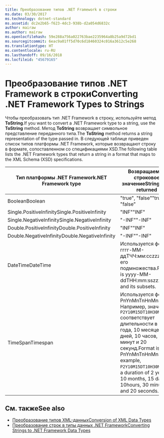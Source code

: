 ```yaml
---
title: Преобразование типов .NET Framework в строки
ms.date: 03/30/2017
ms.technology: dotnet-standard
ms.assetid: dc2e2b65-f623-4dc3-938b-d2a054d6832c
author: mairaw
ms.author: mairaw
ms.openlocfilehash: 59e288a756a022763bae2235964a8b25a9d72bd1
ms.sourcegitcommit: 6eac9a01ff5d70c6d18460324c016a3612c5e268
ms.translationtype: HT
ms.contentlocale: ru-RU
ms.lasthandoff: 09/16/2018
ms.locfileid: "45679165"
---
```

# <a name="converting-net-framework-types-to-strings"></a><span data-ttu-id="5aba8-102">Преобразование типов .NET Framework в строки</span><span class="sxs-lookup"><span data-stu-id="5aba8-102">Converting .NET Framework Types to Strings</span></span>
<span data-ttu-id="5aba8-103">Чтобы преобразовать тип .NET Framework в строку, используйте метод **ToString**.</span><span class="sxs-lookup"><span data-stu-id="5aba8-103">If you want to convert a .NET Framework type to a string, use the **ToString** method.</span></span> <span data-ttu-id="5aba8-104">Метод **ToString** возвращает символьное представление переданного типа.</span><span class="sxs-lookup"><span data-stu-id="5aba8-104">The **ToString** method returns a string representation of the type passed in.</span></span> <span data-ttu-id="5aba8-105">В следующей таблице приведен список типов платформы .NET Framework, которые возвращают строку в формате, сопоставленном со спецификациями XSD.</span><span class="sxs-lookup"><span data-stu-id="5aba8-105">The following table lists the .NET Framework types that return a string in a format that maps to the XML Schema (XSD) specifications.</span></span>  
  
|<span data-ttu-id="5aba8-106">Тип платформы .NET Framework</span><span class="sxs-lookup"><span data-stu-id="5aba8-106">.NET Framework type</span></span>|<span data-ttu-id="5aba8-107">Возвращаемое строковое значение</span><span class="sxs-lookup"><span data-stu-id="5aba8-107">String type returned</span></span>|  
|-------------------------|--------------------------|  
|<span data-ttu-id="5aba8-108">Boolean</span><span class="sxs-lookup"><span data-stu-id="5aba8-108">Boolean</span></span>|<span data-ttu-id="5aba8-109">"true", "false"</span><span class="sxs-lookup"><span data-stu-id="5aba8-109">"true", "false"</span></span>|  
|<span data-ttu-id="5aba8-110">Single.PositiveInfinity</span><span class="sxs-lookup"><span data-stu-id="5aba8-110">Single.PositiveInfinity</span></span>|<span data-ttu-id="5aba8-111">"INF"</span><span class="sxs-lookup"><span data-stu-id="5aba8-111">"INF"</span></span>|  
|<span data-ttu-id="5aba8-112">Single.NegativeInfinity</span><span class="sxs-lookup"><span data-stu-id="5aba8-112">Single.NegativeInfinity</span></span>|<span data-ttu-id="5aba8-113">"-INF"</span><span class="sxs-lookup"><span data-stu-id="5aba8-113">"-INF"</span></span>|  
|<span data-ttu-id="5aba8-114">Double.PositiveInfinity</span><span class="sxs-lookup"><span data-stu-id="5aba8-114">Double.PositiveInfinity</span></span>|<span data-ttu-id="5aba8-115">"INF"</span><span class="sxs-lookup"><span data-stu-id="5aba8-115">"INF"</span></span>|  
|<span data-ttu-id="5aba8-116">Double.NegativeInfinity</span><span class="sxs-lookup"><span data-stu-id="5aba8-116">Double.NegativeInfinity</span></span>|<span data-ttu-id="5aba8-117">"-INF"</span><span class="sxs-lookup"><span data-stu-id="5aba8-117">"-INF"</span></span>|  
|<span data-ttu-id="5aba8-118">DateTime</span><span class="sxs-lookup"><span data-stu-id="5aba8-118">DateTime</span></span>|<span data-ttu-id="5aba8-119">Используется формат гггг-ММ-ддТЧЧ:мм:ссzzzzzz и его подмножества.</span><span class="sxs-lookup"><span data-stu-id="5aba8-119">Format is yyyy-MM-ddTHH:mm:sszzzzzz and its subsets.</span></span>|  
|<span data-ttu-id="5aba8-120">TimeSpan</span><span class="sxs-lookup"><span data-stu-id="5aba8-120">Timespan</span></span>|<span data-ttu-id="5aba8-121">Используется формат PnYnMnTnHnMnS. Например, значение `P2Y10M15DT10H30M20S` соответствует длительности в 2 года, 10 месяцев, 15 дней, 10 часов, 30 минут и 20 секунд.</span><span class="sxs-lookup"><span data-stu-id="5aba8-121">Format is PnYnMnTnHnMnS, for example, `P2Y10M15DT10H30M20S` is a duration of 2 years, 10 months, 15 days, 10hours, 30 minutes and 20 seconds.</span></span>|  
  
## <a name="see-also"></a><span data-ttu-id="5aba8-122">См. также</span><span class="sxs-lookup"><span data-stu-id="5aba8-122">See also</span></span>

- [<span data-ttu-id="5aba8-123">Преобразование типов XML-данных</span><span class="sxs-lookup"><span data-stu-id="5aba8-123">Conversion of XML Data Types</span></span>](../../../../docs/standard/data/xml/conversion-of-xml-data-types.md)  
- [<span data-ttu-id="5aba8-124">Преобразование строк в типы данных .NET Framework</span><span class="sxs-lookup"><span data-stu-id="5aba8-124">Converting Strings to .NET Framework Data Types</span></span>](../../../../docs/standard/data/xml/converting-strings-to-dotnet-data-types.md)
